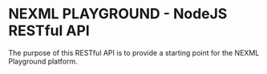 # NEXML PLAYGROUND - NodeJS RESTful API

The purpose of this RESTful API is to provide a starting point for the NEXML Playground platform.
